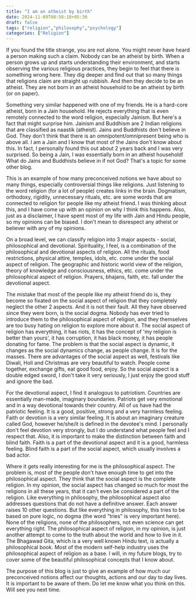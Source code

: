 ```yaml
---
title: "I am an atheist by birth"
date: 2024-11-09T08:58:10+05:30
draft: false
tags: ["religion","philosophy","psychology"]
categories: ["Religion"]
---
```

If you found the title strange, you are not alone. You might never have heard a person making such a claim. Nobody can be an atheist by birth. When a person grows up and starts understanding their environment, and starts observing the various religious practices, they begin to feel that there is something wrong here. They dig deeper and find out that so many things that religions claim are straight up rubbish. And then they decide to be an atheist. They are not born in an atheist household to be an atheist by birth (or on paper).  
  
Something very similar happened with one of my friends. He is a hard-core atheist, born in a Jain household. He rejects everything that is even remotely connected to the word religion, especially Jainism. But here's a fact that might surprise him. Jainism and Buddhism are 2 Indian religions that are classified as naastik (atheist). Jains and Buddhists don't believe in God. They don't think that there is an omnipotent/omnipresent being who is above all. I am a Jain and I know that most of the Jains don't know about this. In fact, I personally found this out about 2 years back and I was very surprised. So being a Jain, I was essentially born in an atheist household! What do Jains and Buddhists believe in if not God? That's a topic for some other blog.  
  
This is an example of how many preconceived notions we have about so many things, especially controversial things like religions. Just listening to the word religion (for a lot of people) creates links in the brain. Dogmatism, orthodoxy, rigidity, unnecessary rituals, etc. are some words that are connected to religion for people like my atheist friend. I was thinking about this, and I have come up with an opinion on why I think this happens. Also, just as a disclaimer, I have spent most of my life with Jain and Hindu people, so my opinions can be biased. I don't mean to disrespect any atheist or believer with any of my opinions.  
  
On a broad level, we can classify religion into 3 major aspects - social, philosophical and devotional. Spirituality, I feel, is a combination of the philosophical and devotional aspects of religion. All the rituals, food restrictions, physical attire, temples, idols, etc. come under the social aspect of religion. The geographic and historic world view of the religion, theory of knowledge and consciousness, ethics, etc. come under the philosophical aspect of religion. Prayers, bhajans, faith, etc. fall under the devotional aspect.  
  
The mistake that most of the people like my atheist friend do is, they become so fixated on the social aspect of religion that they completely neglect the other 2 aspects. And it is not their fault. All they have observed since they were born, is the social dogma. Nobody has ever tried to introduce them to the philosophical aspect of religion, and they themselves are too busy hating on religion to explore more about it. The social aspect of religion has everything, it has riots, it has the concept of 'my religion is better than yours', it has corruption, it has black money, it has people donating for fame. The problem is that the social aspect is dynamic, it changes as the social dynamics change, as people change. It is for the masses. There are advantages of the social aspect as well, festivals like Diwali, Holi and Christmas are very beautiful to watch. People come together, exchange gifts, eat good food, enjoy. So the social aspect is a double edged sword, I don't take it very seriously, I just enjoy the good stuff and ignore the bad.  
  
For the devotional aspect, I find it analogous to patriotism. Countries are essentially man-made, imaginary boundaries. Patriots get very emotional and in a way devotional towards their country. All of us have had the patriotic feeling. It is a good, positive, strong and a very harmless feeling. Faith or devotion is a very similar feeling. It is about an imaginary creature called God, however he/she/it is defined in the devotee's mind. I personally don't feel devotion very strongly, but I do understand what people feel and I respect that. Also, it is important to make the distinction between faith and blind faith. Faith is a part of the devotional aspect and it is a good, harmless feeling. Blind faith is a part of the social aspect, which usually involves a bad actor.  
  
Where it gets really interesting for me is the philosophical aspect. The problem is, most of the people don't have enough time to get into the philosophical aspect. They think that the social aspect is the complete religion. In my opinion, the social aspect has changed so much for most the religions in all these years, that it can't even be considered a part of the religion. Like everything in philosophy, the philosophical aspect also addresses questions that do not have a definitive answer. Each answer raises 10 other questions. But like everything in philosophy, this tries to be based on pure logic, no dogma (the word "tries" is very important here). None of the religions, none of the philosophers, not even science can get everything right. The philosophical aspect of religion, in my opinion, is just another attempt to come to the truth about the world and how to live in it. The Bhagawad Gita, which is a very well known Hindu text, is actually a philosophical book. Most of the modern self-help industry uses the philosophical aspect of religion as a base. I will, in my future blogs, try to cover some of the beautiful philosophical concepts that I know about.  
  
The purpose of this blog is just to give an example of how much our preconceived notions affect our thoughts, actions and our day to day lives. It is important to be aware of them. Do let me know what you think on this. Will see you next time.